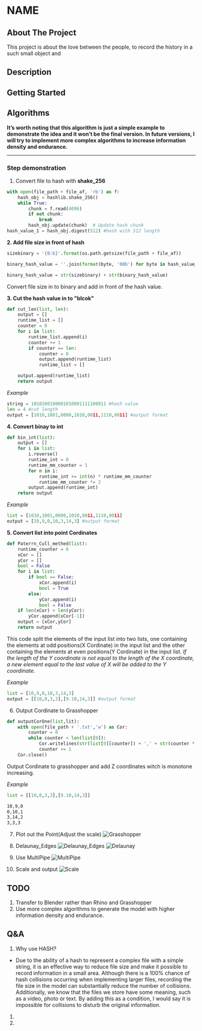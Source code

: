 # NAME
## About The Project
This project is about the love between the people, to record the history in a such small object and 
## Description


## Getting Started


## Algorithms
**It’s worth noting that this algorithm is just a simple example to demonstrate the idea and it won’t be the final version. In future versions, I will try to implement more complex algorithms to increase information density and endurance.**

----------------------------------------------------------------

### Step demonstration
1. Convert file to hash with **shake_256**

```python
with open(file_path + file_af, 'rb') as f:
    hash_obj = hashlib.shake_256()
    while True:
        chunk = f.read(4096)
        if not chunk:
            break
        hash_obj.update(chunk)  # Update hash chunk
hash_value_1 = hash_obj.digest(512) #hash with 512 length


```
**2. Add file size in front of hash**

```python
sizebinary = '{0:b}'.format(os.path.getsize(file_path + file_af))

binary_hash_value = ''.join(format(byte, '08b') for byte in hash_value_1)

binary_hash_value = str(sizebinary) + str(binary_hash_value)
```
Convert file size in to binary and add in front of the hash value.

**3. Cut the hash value in to "blcok"**
   
```python
def cut_len(list, len):
    output = []
    runtime_list = []
    counter = 0
    for i in list:
        runtime_list.append(i)
        counter += 1
        if counter == len:
            counter = 0
            output.append(runtime_list)
            runtime_list = []

    output.append(runtime_list)
    return output
```
*Example*
```python
string = 1010100100001010001111100011 #hash value
len = 4 #cut length
output = [1010,1001,0000,1010,0011,1110,0011] #output format
```

**4. Convert binay to int**

```python
def bin_int(list):
    output = []
    for i in list:
        i.reverse()
        runtime_int = 0
        runtime_mm_counter = 1
        for n in i:
            runtime_int += int(n) * runtime_mm_counter
            runtime_mm_counter *= 2
        output.append(runtime_int)
    return output
```
*Example*
```python
list = [1010,1001,0000,1010,0011,1110,0011]
output = [10,9,0,10,3,14,3] #output format
```

**5. Convert list into point Cordinates**

```python
def Paterrn_Cull_methed(list):
    runtime_counter = 0
    xCor = []
    yCor = []
    bool = False
    for i in list:
        if bool == False:
            xCor.append(i)
            bool = True
        else:
            yCor.append(i)
            bool = False
    if len(xCor) > len(yCor):
        yCor.append(xCor[-1])
    output = [xCor,yCor]
    return output
```
This code split the elements of the input list into two lists, one containing the elements at odd positions(X Cordinate) in the input list and the other containing the elements at even positions(Y Cordinate) in the input list.
*If the length of the Y coordinate is not equal to the length of the X coordinate, a new element equal to the last value of X will be added to the Y coordinate.*

*Example*
```python
list = [10,9,0,10,3,14,3]
output = [[10,0,3,3],[9.10,14,3]] #output format
```

6. Output Cordinate to Grasshopper
```python
def outputCorOne(list,lit):
    with open(file_path + '.txt','w') as Cor:
        counter = 0
        while counter < len(list[0]):
            Cor.writelines(str(list[0][counter]) + ',' + str(counter * lit) + ',' + str(list[1][counter]) + '\n')
            counter += 1
    Cor.close()
```
Output Cordinate to grasshopper and add Z coordinates witch is monotone increasing.

*Example*
```python
list = [[10,0,3,3],[9.10,14,3]]
```
```txt
10,9,0
0,10,1
3,14,2
3,3,3
```

7. Plot out the Point(Adjust the scale)
![Grasshopper](Plot_Point.png)

8. Delaunay_Edges
![Delaunay_Edges](Delaunay_Edges.png)
![Delaunay](Delaunay.png)


9. Use MultiPipe
![MultiPipe](MultiPipe.png)

10. Scale and output
![Scale](Scale.png)
## TODO
1. Transfer to Blender rather than Rhino and Grasshopper
2. Use more complex algorithms to generate the model with higher information density and endurance.

## Q&A
1. Why use HASH?
* Due to the ability of a hash to represent a complex file with a simple string, it is an effective way to reduce file size and make it possible to record information in a small area. Although there is a 100% chance of hash collisions occurring when implementing larger files, recording the file size in the model can substantially reduce the number of collisions. Additionally, we know that the files we store have some meaning, such as a video, photo or text. By adding this as a condition, I would say it is impossible for collisions to disturb the original information.
1. 
2. 
